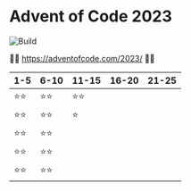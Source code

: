 # Advent of Code 2023
![Build](https://github.com/LesnyRumcajs/advent-of-rust-2023/workflows/Rust/badge.svg)

🦀🎄 https://adventofcode.com/2023/ 🎄🦀

| 1-5 | 6-10 | 11-15 | 16-20 | 21-25 |
|---|---|---|---|---|
|⭐⭐|⭐⭐|⭐⭐|||
|⭐⭐|⭐⭐|⭐ |||
|⭐⭐|⭐⭐||||
|⭐⭐|⭐⭐||||
|⭐⭐|⭐⭐||||
